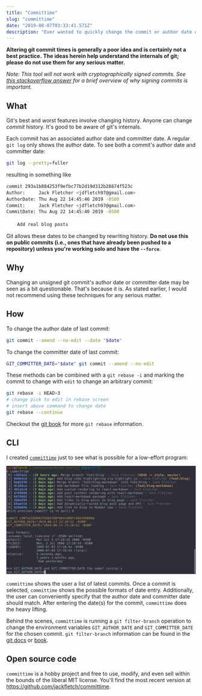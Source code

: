 ```yaml
---
title: "Committime"
slug: "committime"
date: "2019-08-07T03:33:41.571Z"
description: "Ever wanted to quickly change the commit or author date of an unsigned git commit? Worried recruiters will discover your late-night code obsession? Look no further."
---
```


**Altering git commit times is generally a poor idea and is certainly not a best practice.**
**The ideas herein help understand the internals of git; please do not use them for any serious matter.**

_Note: This tool will not work with cryptographically signed commits._
_See [this stackoverflow answer](https://softwareengineering.stackexchange.com/a/212216) for a brief overview of why signing commits is important._

## What

Git's best and worst features involve changing history.
Anyone can change _commit_ history.
It's good to be aware of git's internals.

Each commit has an associated author date and committer date.
A regular `git log` only shows the author date.
To see both a commit's author date and committer date:

```sh
git log --pretty=fuller
```

resulting in something like

```sh
commit 293a1b884253f9efbc77b2d19d312b28874f523c
Author:     Jack Fletcher <jdfletch97@gmail.com>
AuthorDate: Thu Aug 22 14:45:46 2019 -0500
Commit:     Jack Fletcher <jdfletch97@gmail.com>
CommitDate: Thu Aug 22 14:45:46 2019 -0500

    Add real blog posts

```

Git allows these dates to be changed by rewriting history.
**Do not use this on public commits (i.e., ones that have already been pushed to a repository) unless you're working solo and have the `--force`**.

## Why

Changing an unsigned git commit's author date or committer date may be seen as a bit questionable.
That's because it is.
As stated earlier, I would not recommend using these techniques for any serious matter.

## How

To change the author date of last commit:

```sh
git commit --amend --no-edit --date "$date"
```

To change the committer date of last commit:

```sh
GIT_COMMITTER_DATE="$date" git commit --amend --no-edit
```

These methods can be combined with a `git rebase -i` and marking the commit to change with `edit` to change an arbitrary commit:

```sh
git rebase -i HEAD~3
# change pick to edit in rebase screen
# insert above command to change date
git rebase --continue
```

Checkout the [git book](https://git-scm.com/book/en/v2/Git-Tools-Rewriting-History#_changing_multiple) for more `git rebase` information.

## CLI

I created [`committime`] just to see what is possible for a low-effort program:

![usage]

`committime` shows the user a list of latest commits.
Once a commit is selected, `committime` shows the possible formats of date entry.
Additionally, the user can conveniently specify that the author date and committer date should match.
After entering the date(s) for the commit, `committime` does the heavy lifting.

Behind the scenes, `committime` is running a `git filter-branch` operation to change the environment variables `GIT_AUTHOR_DATE` and `GIT_COMMITTER_DATE` for the chosen commit.
`git filter-branch` information can be found in the [git docs](https://git-scm.com/docs/git-filter-branch) or [book](https://git-scm.com/book/en/v2/Git-Tools-Rewriting-History#_the_nuclear_option_filter_branch).

## Open source code

`committime` is a hobby project and free to use, modify, and even sell within the bounds of the liberal MIT license.
You'll find the most recent version at https://github.com/jackfletch/committime.

[`committime`]: https://github.com/jackfletch/committime
[usage]: /static/media/committime/example.png
